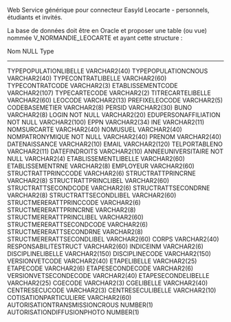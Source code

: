 Web Service générique pour connecteur EasyId Leocarte - personnels, étudiants et invités.

La base de données doit être en Oracle et proposer une table (ou vue) nommée V_NORMANDIE_LEOCARTE et ayant cette structure : 

Nom                           NULL     Type
----------------------------- -------- -------------
TYPEPOPULATIONLIBELLE                  VARCHAR2(40)
TYPEPOPULATIONCNOUS                    VARCHAR2(40)
TYPECONTRATLIBELLE                     VARCHAR2(60)
TYPECONTRATCODE                        VARCHAR2(3)
ETABLISSEMENTCODE                      VARCHAR2(107)
TYPECARTECODE                          VARCHAR2(2)
TITRECARTELIBELLE                      VARCHAR2(60)
LEOCODE                                VARCHAR2(13)
PREFIXELEOCODE                         VARCHAR2(5)
CODEBASEMETIER                         VARCHAR2(8)
PERSID                                 VARCHAR2(30)
BUNO                                   VARCHAR2(8)
LOGIN                         NOT NULL VARCHAR2(20)
EDUPERSONAFFILIATION          NOT NULL VARCHAR2(100)
EPPN                                   VARCHAR2(34)
INE                                    VARCHAR2(11)
NOMSURCARTE                            VARCHAR2(40)
NOMUSUEL                               VARCHAR2(40)
NOMPATRONYMIQUE               NOT NULL VARCHAR2(40)
PRENOM                                 VARCHAR2(40)
DATENAISSANCE                          VARCHAR2(10)
EMAIL                                  VARCHAR2(120)
TELPORTABLENO                          VARCHAR2(11)
DATEFINDROITS                          VARCHAR2(10)
ANNEEUNIVERSITAIRE            NOT NULL VARCHAR2(4)
ETABLISSEMENTLIBELLE                   VARCHAR2(60)
ETABLISSEMENTRNE                       VARCHAR2(8)
EMPLOYEUR                              VARCHAR2(60)
STRUCTRATTPRINCCODE                    VARCHAR2(6)
STRUCTRATTPRINCRNE                     VARCHAR2(8)
STRUCTRATTPRINCLIBEL                   VARCHAR2(60)
STRUCTRATTSECONDCODE                   VARCHAR2(6)
STRUCTRATTSECONDRNE                    VARCHAR2(8)
STRUCTRATTSECONDLIBEL                  VARCHAR2(60)
STRUCTMERERATTPRINCCODE                VARCHAR2(6)
STRUCTMERERATTPRINCRNE                 VARCHAR2(8)
STRUCTMERERATTPRINCLIBEL               VARCHAR2(60)
STRUCTMERERATTSECONDCODE               VARCHAR2(6)
STRUCTMERERATTSECONDRNE                VARCHAR2(8)
STRUCTMERERATTSECONDLIBEL              VARCHAR2(60)
CORPS                                  VARCHAR2(40)
RESPONSABILITESTRUCT                   VARCHAR2(60)
INDICEINM                              VARCHAR2(6)
DISCIPLINELIBELLE                      VARCHAR2(150)
DISCIPLINECODE                         VARCHAR2(150)
VERSIONVETCODE                         VARCHAR2(40)
ETAPELIBELLE                           VARCHAR2(25)
ETAPECODE                              VARCHAR2(6)
ETAPESECONDECODE                       VARCHAR2(6)
VERSIONVETSECONDECODE                  VARCHAR2(40)
ETAPESECONDELIBELLE                    VARCHAR2(25)
CGECODE                                VARCHAR2(3)
CGELIBELLE                             VARCHAR2(40)
CENTRESECUCODE                         VARCHAR2(3)
CENTRESECULIBELLE                      VARCHAR2(10)
COTISATIONPARTICULIERE                 VARCHAR2(60)
AUTORISATIONTRANSMISSIONCROUS          NUMBER(1)
AUTORISATIONDIFFUSIONPHOTO             NUMBER(1) 
